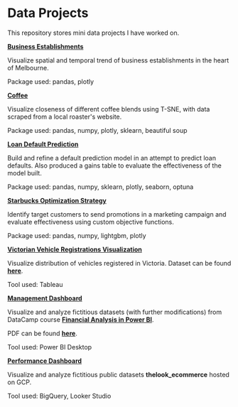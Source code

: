 # Data Projects

This repository stores mini data projects I have worked on.

**[Business Establishments](https://nbviewer.org/github/whchan05/data-projects/blob/main/biz%20est/biz%20est.ipynb)**

Visualize spatial and temporal trend of business establishments in the heart of Melbourne.

Package used: pandas, plotly

****[Coffee](https://nbviewer.org/github/whchan05/data-projects/blob/c48a7fda8180c6a7d34e78dbccd4f3433f263939/coffee/coffee.ipynb)****

Visualize closeness of different coffee blends using T-SNE, with data scraped from a local roaster's website.

Package used: pandas, numpy, plotly, sklearn, beautiful soup

****[Loan Default Prediction](https://nbviewer.org/github/whchan05/data-projects/blob/367dfbfd174c7b0b1a87400fd78e3878870a1999/loan%20default%20prediction/Loan%20Default%20Prediction%20Kaggle.ipynb)****

Build and refine a default prediction model in an attempt to predict loan defaults. Also produced a gains table to evaluate the effectiveness of the model built.

Package used: pandas, numpy, sklearn, plotly, seaborn, optuna

****[Starbucks Optimization Strategy](https://nbviewer.org/github/whchan05/data-projects/blob/main/starbucks/starbucks.ipynb)****

Identify target customers to send promotions in a marketing campaign and evaluate effectiveness using custom objective functions.

Package used: pandas, numpy, lightgbm, plotly

****[Victorian Vehicle Registrations Visualization](https://public.tableau.com/app/profile/wai.ho.chan/viz/MelbourneVehicleViz/Victoriavehicles?publish=yes)****

Visualize distribution of vehicles registered in Victoria. Dataset can be found ****[here](https://discover.data.vic.gov.au/dataset/whole-fleet-vehicle-registration-snapshot-by-postcode)****.

Tool used: Tableau

****[Management Dashboard](https://app.powerbi.com/view?r=eyJrIjoiY2E2ZTIxMGUtYmQxMC00NDNlLTk0NTktNDEyZDExY2UzYjAzIiwidCI6ImY5ZGM2Y2E0LTZjNjgtNDY3MS04NzA2LWQ1ZDNmMjhjYmNhYiJ9)****

Visualize and analyze fictitious datasets (with further modifications) from DataCamp course ****[Financial Analysis in Power BI](https://www.datacamp.com/courses/financial-analysis-in-power-bi)****.

PDF can be found ****[here](https://github.com/whchan05/data-projects/blob/main/management%20dashboard/management%20dashboard.pdf)****.

Tool used: Power BI Desktop

****[Performance Dashboard](https://lookerstudio.google.com/reporting/1d17636e-be20-4822-aad8-a4855f3664ac)****

Visualize and analyze fictitious public datasets ****thelook_ecommerce**** hosted on GCP.

Tool used: BigQuery, Looker Studio

